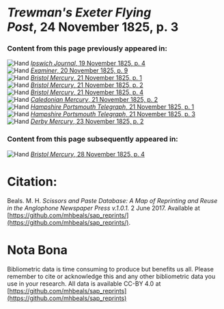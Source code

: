 # *Trewman's Exeter Flying Post*, 24 November 1825, p. 3  
  
### Content from this page previously appeared in:  
![Hand](http://scissorsandpaste.net/wp-content/uploads/2017/06/smallhandpointer.png) [*Ipswich Journal*, 19 November 1825, p. 4](https://mhbeals.github.io/sap_html/Ipswich-Journal/Ipswich-Journal-19-November-1825-p-4)  
![Hand](http://scissorsandpaste.net/wp-content/uploads/2017/06/smallhandpointer.png) [*Examiner*, 20 November 1825, p. 9](https://mhbeals.github.io/sap_html/Examiner/Examiner-20-November-1825-p-9)  
![Hand](http://scissorsandpaste.net/wp-content/uploads/2017/06/smallhandpointer.png) [*Bristol Mercury*, 21 November 1825, p. 1](https://mhbeals.github.io/sap_html/Bristol-Mercury/Bristol-Mercury-21-November-1825-p-1)  
![Hand](http://scissorsandpaste.net/wp-content/uploads/2017/06/smallhandpointer.png) [*Bristol Mercury*, 21 November 1825, p. 2](https://mhbeals.github.io/sap_html/Bristol-Mercury/Bristol-Mercury-21-November-1825-p-2)  
![Hand](http://scissorsandpaste.net/wp-content/uploads/2017/06/smallhandpointer.png) [*Bristol Mercury*, 21 November 1825, p. 4](https://mhbeals.github.io/sap_html/Bristol-Mercury/Bristol-Mercury-21-November-1825-p-4)  
![Hand](http://scissorsandpaste.net/wp-content/uploads/2017/06/smallhandpointer.png) [*Caledonian Mercury*, 21 November 1825, p. 2](https://mhbeals.github.io/sap_html/Caledonian-Mercury/Caledonian-Mercury-21-November-1825-p-2)  
![Hand](http://scissorsandpaste.net/wp-content/uploads/2017/06/smallhandpointer.png) [*Hampshire Portsmouth Telegraph*, 21 November 1825, p. 1](https://mhbeals.github.io/sap_html/Hampshire-Portsmouth-Telegraph/Hampshire-Portsmouth-Telegraph-21-November-1825-p-1)  
![Hand](http://scissorsandpaste.net/wp-content/uploads/2017/06/smallhandpointer.png) [*Hampshire Portsmouth Telegraph*, 21 November 1825, p. 3](https://mhbeals.github.io/sap_html/Hampshire-Portsmouth-Telegraph/Hampshire-Portsmouth-Telegraph-21-November-1825-p-3)  
![Hand](http://scissorsandpaste.net/wp-content/uploads/2017/06/smallhandpointer.png) [*Derby Mercury*, 23 November 1825, p. 2](https://mhbeals.github.io/sap_html/Derby-Mercury/Derby-Mercury-23-November-1825-p-2)  
  
### Content from this page subsequently appeared in:  
![Hand](http://scissorsandpaste.net/wp-content/uploads/2017/06/smallhandpointer.png) [*Bristol Mercury*, 28 November 1825, p. 4](https://mhbeals.github.io/sap_html/Bristol-Mercury/Bristol-Mercury-28-November-1825-p-4)  


# Citation: 

Beals. M. H. *Scissors and Paste Database: A Map of Reprinting and Reuse in the Anglophone Newspaper Press v.1.0.1.* 2 June 2017. Available at [https://github.com/mhbeals/sap_reprints/](https://github.com/mhbeals/sap_reprints/). 

# Nota Bona

Bibliometric data is time consuming to produce but benefits us all. Please remember to cite or acknowledge this and any other bibliometric data you use in your research. All data is available CC-BY 4.0 at [https://github.com/mhbeals/sap_reprints](https://github.com/mhbeals/sap_reprints)